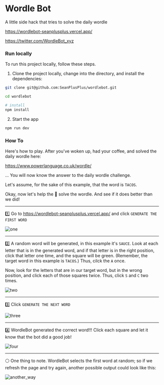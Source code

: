 # Wordle Bot

A little side hack that tries to solve the daily wordle

https://wordlebot-seanplusplus.vercel.app/

https://twitter.com/WordleBot_xyz

### Run locally

To run this project locally, follow these steps.

1. Clone the project locally, change into the directory, and install the dependencies:

```sh
git clone git@github.com:SeanPlusPlus/wordlebot.git

cd wordlebot

# install 
npm install
```

2. Start the app

```sh
npm run dev
```

### How To

Here's how to play. After you've woken up, had your coffee, and solved the daily wordle here:

https://www.powerlanguage.co.uk/wordle/

... You will now know the answer to the daily wordle challenge. 

Let's assume, for the sake of this example, that the word is `TACOS`.

Okay, now let's help the 🤖 solve the wordle. And see if it does better than we did!

---

1️⃣ Go to https://wordlebot-seanplusplus.vercel.app/ and click `GENERATE THE FIRST WORD`

![one](https://i.imgur.com/KtZhZX3.png)

---

2️⃣ A random word will be generated, in this example it's `SAUCE`. Look at each letter that is in the generated word, and if that letter is in the right position, click that letter one time, and the square will be green. (Remember, the target word in this example is `TACOS`.) Thus, cilck the `A` once. 

Now, look for the letters that are in our target word, but in the wrong position, and click each of those squares twice. Thus, click `S` and `C` two times.

![two](https://i.imgur.com/WuZoJtu.png)

---

3️⃣ Click `GENERATE THE NEXT WORD`

![three](https://i.imgur.com/4OKVoG3.png)

---

4️⃣ WordleBot generated the correct word!!! Click each square and let it know that the bot did a good job!

![four](https://i.imgur.com/heSe2sA.png)

---

⚪️ One thing to note. WordleBot selects the first word at random; so if we refresh the page and try again, another possible output could look like this:

![another_way](https://i.imgur.com/HYUVZJP.png)
